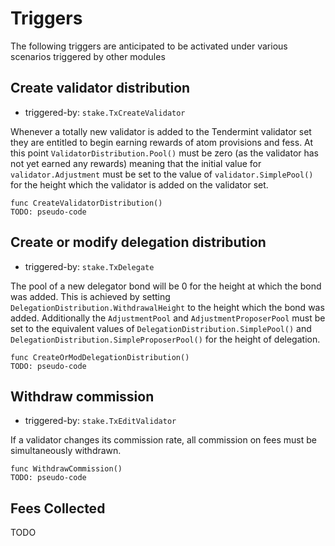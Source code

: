 # Triggers

The following triggers are anticipated to be activated under various scenarios
triggered by other modules

## Create validator distribution

 - triggered-by: `stake.TxCreateValidator`

Whenever a totally new validator is added to the Tendermint validator set they
are entitled to begin earning rewards of atom provisions and fess. At this
point `ValidatorDistribution.Pool()` must be zero (as the validator has not yet
earned any rewards) meaning that the initial value for `validator.Adjustment`
must be set to the value of `validator.SimplePool()` for the height which the
validator is added on the validator set. 

```
func CreateValidatorDistribution() 
TODO: pseudo-code
```

## Create or modify delegation distribution
 
 - triggered-by: `stake.TxDelegate`

The pool of a new delegator bond will be 0 for the height at which the bond was
added. This is achieved by setting `DelegationDistribution.WithdrawalHeight` to
the height which the bond was added. Additionally the `AdjustmentPool` and
`AdjustmentProposerPool` must be set to the equivalent values of
`DelegationDistribution.SimplePool()` and
`DelegationDistribution.SimpleProposerPool()` for the height of delegation. 

```
func CreateOrModDelegationDistribution() 
TODO: pseudo-code
```

## Withdraw commission
 
 - triggered-by: `stake.TxEditValidator`

If a validator changes its commission rate, all commission on fees must be
simultaneously withdrawn.  

```
func WithdrawCommission() 
TODO: pseudo-code
```

## Fees Collected

TODO 
